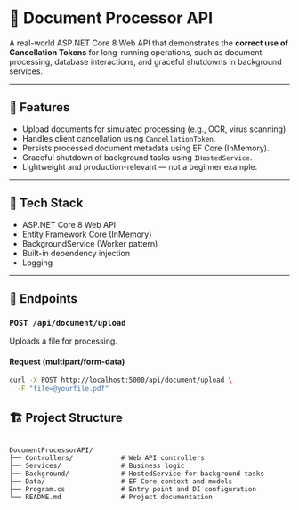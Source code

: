 # 📄 Document Processor API

A real-world ASP.NET Core 8 Web API that demonstrates the **correct use of Cancellation Tokens** for long-running operations, such as document processing, database interactions, and graceful shutdowns in background services.

---

## 🚀 Features

- Upload documents for simulated processing (e.g., OCR, virus scanning).
- Handles client cancellation using `CancellationToken`.
- Persists processed document metadata using EF Core (InMemory).
- Graceful shutdown of background tasks using `IHostedService`.
- Lightweight and production-relevant — not a beginner example.

---

## 🔧 Tech Stack

- ASP.NET Core 8 Web API  
- Entity Framework Core (InMemory)  
- BackgroundService (Worker pattern)  
- Built-in dependency injection  
- Logging  

---

## 🧪 Endpoints

### `POST /api/document/upload`

Uploads a file for processing.

#### Request (multipart/form-data)

```bash
curl -X POST http://localhost:5000/api/document/upload \
  -F "file=@yourfile.pdf"
```

## 🏗️ Project Structure

```plaintext

DocumentProcessorAPI/
├── Controllers/            # Web API controllers
├── Services/               # Business logic
├── Background/             # HostedService for background tasks
├── Data/                   # EF Core context and models
├── Program.cs              # Entry point and DI configuration
└── README.md               # Project documentation
